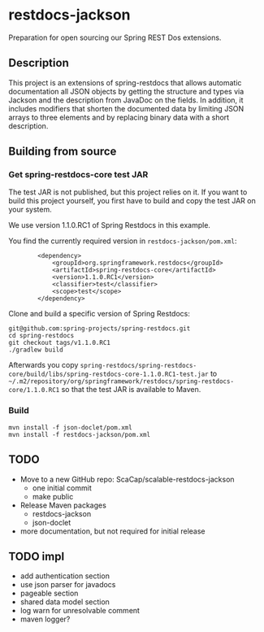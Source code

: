 # restdocs-jackson

Preparation for open sourcing our Spring REST Dos extensions.

## Description

This project is an extensions of spring-restdocs that allows automatic documentation all JSON objects
by getting the structure and types via Jackson and the description from JavaDoc on the fields.
In addition, it includes modifiers that shorten the documented data by limiting JSON arrays to three elements
and by replacing binary data with a short description.

## Building from source

### Get spring-restdocs-core test JAR

The test JAR is not published, but this project relies on it.
If you want to build this project yourself, you first have to build and copy the test JAR on your system.

We use version 1.1.0.RC1 of Spring Restdocs in this example.

You find the currently required version in `restdocs-jackson/pom.xml`:

```
        <dependency>
            <groupId>org.springframework.restdocs</groupId>
            <artifactId>spring-restdocs-core</artifactId>
            <version>1.1.0.RC1</version>
            <classifier>test</classifier>
            <scope>test</scope>
        </dependency>
```

Clone and build a specific version of Spring Restdocs:
```
git@github.com:spring-projects/spring-restdocs.git
cd spring-restdocs
git checkout tags/v1.1.0.RC1
./gradlew build
```

Afterwards you copy
`spring-restdocs/spring-restdocs-core/build/libs/spring-restdocs-core-1.1.0.RC1-test.jar`
to
`~/.m2/repository/org/springframework/restdocs/spring-restdocs-core/1.1.0.RC1`
so that the test JAR is available to Maven.

### Build

```
mvn install -f json-doclet/pom.xml
mvn install -f restdocs-jackson/pom.xml
```

## TODO

* Move to a new GitHub repo: ScaCap/scalable-restdocs-jackson
  * one initial commit
  * make public
* Release Maven packages
  * restdocs-jackson
  * json-doclet
* more documentation, but not required for initial release

## TODO impl
* add authentication section
* use json parser for javadocs
* pageable section
* shared data model section
* log warn for unresolvable comment
* maven logger?
